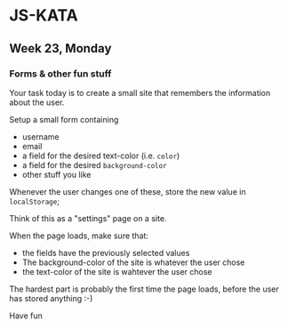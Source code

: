 # JS-KATA
## Week 23, Monday
### Forms & other fun stuff

Your task today is to create a small site that remembers the information about the user.

Setup a small form containing
- username
- email
- a field for the desired text-color (i.e. `color`)
- a field for the desired `background-color`
- other stuff you like

Whenever the user changes one of these, store the new value in `localStorage`;

Think of this as a "settings" page on a site.

When the page loads, make sure that: 
- the fields have the previously selected values
- The background-color of the site is whatever the user chose
- the text-color of the site is wahtever the user chose

The hardest part is probably the first time the page loads, before the user has stored anything :-)

Have fun